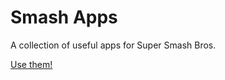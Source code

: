 Smash Apps
==========

A collection of useful apps for Super Smash Bros.

[Use them!](http://quetzle.github.io/smash-apps)
